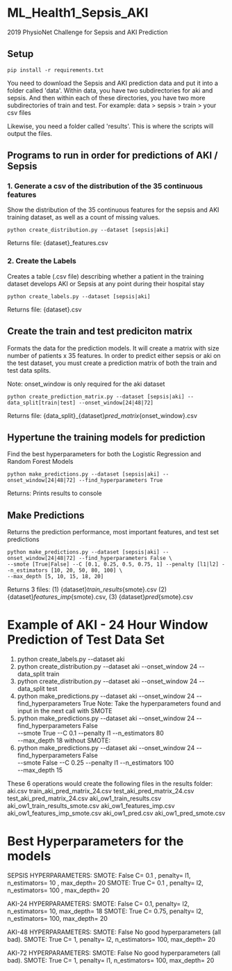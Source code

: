 # ML_Health1_Sepsis_AKI
2019 PhysioNet Challenge for Sepsis and AKI Prediction

## Setup
```
pip install -r requirements.txt
```
You need to download the Sepsis and AKI prediction data and put it into
a folder called 'data'. Within data, you have two subdirectories for aki and
sepsis. And then within each of these directories, you have two more
subdirectories of train and test. For example:
data > sepsis > train > your csv files

Likewise, you need a folder called 'results'. This is where the scripts will
output the files.

## Programs to run in order for predictions of AKI / Sepsis
### 1. Generate a csv of the distribution of the 35 continuous features
Show the distribution of the 35 continuous features for the sepsis and
AKI training dataset, as well as a count of missing values. 
```
python create_distribution.py --dataset [sepsis|aki]
```
Returns file: {dataset}_features.csv 

### 2. Create the Labels
Creates a table (.csv file) describing whether a patient in the training dataset
develops AKI or Sepsis at any point during their hospital stay
```
python create_labels.py --dataset [sepsis|aki]
```
Returns file: {dataset}.csv 

## Create the train and test prediciton matrix
Formats the data for the prediction models. It will create a matrix with size
number of patients x 35 features. In order to predict either sepsis or aki
on the test dataset, you must create a prediction matrix of both the train and
test data splits.

Note: onset_window is only required for the aki dataset
```
python create_prediction_matrix.py --dataset [sepsis|aki] --data_split[train|test] --onset_window[24|48|72]
```
Returns file: {data_split}_{dataset}_pred_matrix_{onset_window}.csv 

## Hypertune the training models for prediction
Find the best hyperparameters for both the Logistic Regression and Random Forest Models
```
python make_predictions.py --dataset [sepsis|aki] --onset_window[24|48|72] --find_hyperparameters True
```
Returns: Prints results to console

## Make Predictions
Returns the prediction performance, most important features, and test set predictions
```
python make_predictions.py --dataset [sepsis|aki] --onset_window[24|48|72] --find_hyperparameters False \
--smote [True|False] --C [0.1, 0.25, 0.5, 0.75, 1] --penalty [l1|l2] --n_estimators [10, 20, 50, 80, 100] \
--max_depth [5, 10, 15, 18, 20]
```
Returns 3 files: (1) {dataset}_train_results_{smote}.csv (2) {dataset}_features_imp_{smote}.csv, (3) {dataset}_pred_{smote}.csv

# Example of AKI - 24 Hour Window Prediction of Test Data Set
1. python create_labels.py --dataset aki
2. python create_distribution.py --dataset aki --onset_window 24 --data_split train
3. python create_distribution.py --dataset aki --onset_window 24 --data_split test
4. python make_predictions.py --dataset aki --onset_window 24 --find_hyperparameters True
Note: Take the hyperparameters found and input in the next call
with SMOTE
5. python make_predictions.py --dataset aki --onset_window 24 --find_hyperparameters False \
--smote True --C 0.1 --penalty l1 --n_estimators 80 \
--max_depth 18
without SMOTE:
6. python make_predictions.py --dataset aki --onset_window 24 --find_hyperparameters False \
--smote False --C 0.25 --penalty l1 --n_estimators 100 \
--max_depth 15

These 6 operations would create the following files in the results folder:
aki.csv
train_aki_pred_matrix_24.csv
test_aki_pred_matrix_24.csv
test_aki_pred_matrix_24.csv
aki_ow1_train_results.csv
aki_ow1_train_results_smote.csv
aki_ow1_features_imp.csv
aki_ow1_features_imp_smote.csv
aki_ow1_pred.csv
aki_ow1_pred_smote.csv

# Best Hyperparameters for the models
SEPSIS HYPERPARAMETERS:
SMOTE:  False
C= 0.1 , penalty= l1, n_estimators= 10 , max_depth= 20
SMOTE:  True
C= 0.1 , penalty= l2, n_estimators= 100 , max_depth= 20

AKI-24 HYPERPARAMETERS:
SMOTE:  False
C= 0.1, penalty= l2, n_estimators= 10, max_depth= 18
SMOTE:  True
C= 0.75, penalty= l2, n_estimators= 100, max_depth= 20

AKI-48 HYPERPARAMETERS:
SMOTE:  False
No good hyperparameters (all bad).
SMOTE:  True
C= 1, penalty= l2, n_estimators= 100, max_depth= 20

AKI-72 HYPERPARAMETERS:
SMOTE:  False
No good hyperparameters (all bad).
SMOTE:  True
C= 1, penalty= l1, n_estimators= 100, max_depth= 20